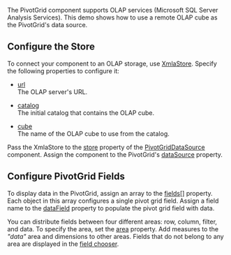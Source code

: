 The PivotGrid component supports OLAP services (Microsoft SQL Server Analysis Services). This demo shows how to use a remote OLAP cube as the PivotGrid's data source.

## Configure the Store
To connect your component to an OLAP storage, use [XmlaStore](/Documentation/ApiReference/Data_Layer/XmlaStore/). Specify the following properties to configure it:    

- [url](/Documentation/ApiReference/Data_Layer/XmlaStore/Configuration/#url)        
The OLAP server's URL.

- [catalog](/Documentation/ApiReference/Data_Layer/XmlaStore/Configuration/#catalog)        
The initial catalog that contains the OLAP cube.

- [cube](/Documentation/ApiReference/Data_Layer/XmlaStore/Configuration/#cube)       
The name of the OLAP cube to use from the catalog.

Pass the XmlaStore to the [store](/Documentation/ApiReference/Data_Layer/PivotGridDataSource/Configuration/store/) property of the [PivotGridDataSource](/Documentation/ApiReference/Data_Layer/PivotGridDataSource/) component. Assign the component to the PivotGrid's [dataSource](/Documentation/ApiReference/UI_Components/dxPivotGrid/Configuration/#dataSource) property.

## Configure PivotGrid Fields       
To display data in the PivotGrid, assign an array to the [fields[]](/Documentation/ApiReference/Data_Layer/PivotGridDataSource/Configuration/fields/) property. Each object in this array configures a single pivot grid field. Assign a field name to the [dataField](/Documentation/ApiReference/Data_Layer/PivotGridDataSource/Configuration/fields/#dataField) property to populate the pivot grid field with data. 

You can distribute fields between four different areas: row, column, filter, and data. To specify the area, set the [area](/Documentation/ApiReference/Data_Layer/PivotGridDataSource/Configuration/fields/#area) property. Add measures to the *"data"* area and dimensions to other areas. Fields that do not belong to any area are displayed in the [field chooser](https://js.devexpress.com/Demos/WidgetsGallery/Demo/PivotGrid/IntegratedFieldChooser/).
